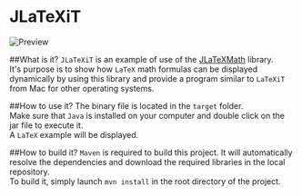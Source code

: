 # JLaTeXiT

![Preview](https://github.com/michaelcv/JLaTeXiT/resources/screenshots/jlatexit-0.1.png)

##What is it?
`JLaTeXiT` is an example of use of the [JLaTeXMath](http://forge.scilab.org/index.php/p/jlatexmath/) library.<br/>
It's purpose is to show how `LaTeX` math formulas can be displayed dynamically by using this library and provide a program similar to `LaTeXiT` from Mac for other operating systems.

##How to use it?
The binary file is located in the `target` folder.<br/>
Make sure that `Java` is installed on your computer and double click on the jar file to execute it.<br/>
A `LaTeX` example will be displayed.

##How to build it?
`Maven` is required to build this project. It will automatically resolve the dependencies and download the required libraries in the local repository.<br/>
To build it, simply launch `mvn install` in the root directory of the project.